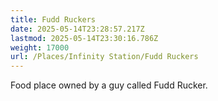 ```yaml
---
title: Fudd Ruckers
date: 2025-05-14T23:28:57.217Z
lastmod: 2025-05-14T23:30:16.786Z
weight: 17000
url: /Places/Infinity Station/Fudd Ruckers
---
```

Food place owned by a guy called Fudd Rucker.
